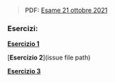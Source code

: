 > **PDF:** [Esame 21 ottobre 2021](/Esami/2021/esameOttobre_conSol.pdf)

### Esercizi:

[**Esercizio 1**](/../../issues/27)

[**Esercizio 2**](issue file path)

[**Esercizio 3**](/../../issues/77)
